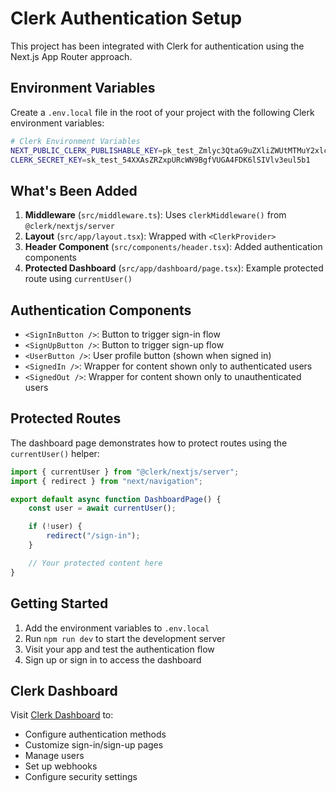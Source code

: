 # Clerk Authentication Setup

This project has been integrated with Clerk for authentication using the Next.js App Router approach.

## Environment Variables

Create a `.env.local` file in the root of your project with the following Clerk environment variables:

```bash
# Clerk Environment Variables
NEXT_PUBLIC_CLERK_PUBLISHABLE_KEY=pk_test_Zmlyc3QtaG9uZXliZWUtMTMuY2xlcmsuYWNjb3VudHMuZGV2JA
CLERK_SECRET_KEY=sk_test_54XXAsZRZxpURcWN9BgfVUGA4FDK6lSIVlv3eul5b1
```

## What's Been Added

1. **Middleware** (`src/middleware.ts`): Uses `clerkMiddleware()` from `@clerk/nextjs/server`
2. **Layout** (`src/app/layout.tsx`): Wrapped with `<ClerkProvider>`
3. **Header Component** (`src/components/header.tsx`): Added authentication components
4. **Protected Dashboard** (`src/app/dashboard/page.tsx`): Example protected route using `currentUser()`

## Authentication Components

-   `<SignInButton />`: Button to trigger sign-in flow
-   `<SignUpButton />`: Button to trigger sign-up flow
-   `<UserButton />`: User profile button (shown when signed in)
-   `<SignedIn />`: Wrapper for content shown only to authenticated users
-   `<SignedOut />`: Wrapper for content shown only to unauthenticated users

## Protected Routes

The dashboard page demonstrates how to protect routes using the `currentUser()` helper:

```typescript
import { currentUser } from "@clerk/nextjs/server";
import { redirect } from "next/navigation";

export default async function DashboardPage() {
    const user = await currentUser();

    if (!user) {
        redirect("/sign-in");
    }

    // Your protected content here
}
```

## Getting Started

1. Add the environment variables to `.env.local`
2. Run `npm run dev` to start the development server
3. Visit your app and test the authentication flow
4. Sign up or sign in to access the dashboard

## Clerk Dashboard

Visit [Clerk Dashboard](https://dashboard.clerk.com) to:

-   Configure authentication methods
-   Customize sign-in/sign-up pages
-   Manage users
-   Set up webhooks
-   Configure security settings
